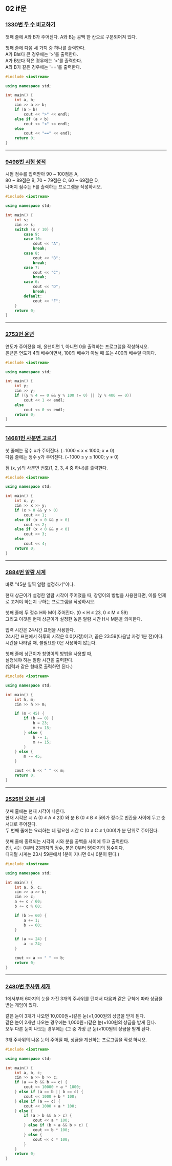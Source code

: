 ## 02 if문

### [1330번 두 수 비교하기](https://www.acmicpc.net/problem/1330)

첫째 줄에 A와 B가 주어진다. A와 B는 공백 한 칸으로 구분되어져 있다.

첫째 줄에 다음 세 가지 중 하나를 출력한다.  
A가 B보다 큰 경우에는 '>'를 출력한다.  
A가 B보다 작은 경우에는 '<'를 출력한다.  
A와 B가 같은 경우에는 '=='를 출력한다.

```cpp
#include <iostream>

using namespace std;

int main() {
    int a, b;
    cin >> a >> b;
    if (a > b)
        cout << ">" << endl;
    else if (a < b)
        cout << "<" << endl;
    else
        cout << "==" << endl;
    return 0;
}
```

---

### [9498번 시험 성적](https://www.acmicpc.net/problem/9498)

시험 점수를 입력받아 90 ~ 100점은 A,  
80 ~ 89점은 B, 70 ~ 79점은 C, 60 ~ 69점은 D,  
나머지 점수는 F를 출력하는 프로그램을 작성하시오.

```cpp
#include <iostream>

using namespace std;

int main() {
    int s;
    cin >> s;
    switch (s / 10) {
        case 9:
        case 10:
            cout << "A";
            break;
        case 8:
            cout << "B";
            break;
        case 7:
            cout << "C";
            break;
        case 6:
            cout << "D";
            break;
        default:
            cout << "F";
    }
    return 0;
}
```

---

### [2753번 윤년](https://www.acmicpc.net/problem/2753)

연도가 주어졌을 때, 윤년이면 1, 아니면 0을 출력하는 프로그램을 작성하시오.  
윤년은 연도가 4의 배수이면서, 100의 배수가 아닐 때 또는 400의 배수일 때이다.

```cpp
#include <iostream>

using namespace std;

int main() {
    int y;
    cin >> y;
    if ((y % 4 == 0 && y % 100 != 0) || (y % 400 == 0))
        cout << 1 << endl;
    else
        cout << 0 << endl;
    return 0;
}
```

---

### [14681번 사분면 고르기](https://www.acmicpc.net/problem/14681)

첫 줄에는 정수 x가 주어진다. (−1000 ≤ x ≤ 1000; x ≠ 0)  
다음 줄에는 정수 y가 주어진다. (−1000 ≤ y ≤ 1000; y ≠ 0)

점 (x, y)의 사분면 번호(1, 2, 3, 4 중 하나)를 출력한다.

```cpp
#include <iostream>

using namespace std;

int main() {
    int x, y;
    cin >> x >> y;
    if (x > 0 && y > 0)
        cout << 1;
    else if (x < 0 && y > 0)
        cout << 2;
    else if (x < 0 && y < 0)
        cout << 3;
    else
        cout << 4;
    return 0;
}
```

---

### [2884번 알람 시계](https://www.acmicpc.net/problem/2884)

바로 "45분 일찍 알람 설정하기"이다.

현재 상근이가 설정한 알람 시각이 주어졌을 때, 창영이의 방법을 사용한다면,
이를 언제로 고쳐야 하는지 구하는 프로그램을 작성하시오.

첫째 줄에 두 정수 H와 M이 주어진다. (0 ≤ H ≤ 23, 0 ≤ M ≤ 59)  
그리고 이것은 현재 상근이가 설정한 놓은 알람 시간 H시 M분을 의미한다.

입력 시간은 24시간 표현을 사용한다.  
24시간 표현에서 하루의 시작은 0:0(자정)이고, 끝은 23:59(다음날 자정 1분 전)이다.  
시간을 나타낼 때, 불필요한 0은 사용하지 않는다.

첫째 줄에 상근이가 창영이의 방법을 사용할 때,  
설정해야 하는 알람 시간을 출력한다.  
(입력과 같은 형태로 출력하면 된다.)

```cpp
#include <iostream>

using namespace std;

int main() {
    int h, m;
    cin >> h >> m;

    if (m < 45) {
        if (h == 0) {
            h = 23;
            m += 15;
        } else {
            h -= 1;
            m += 15;
        }
    } else {
        m -= 45;
    }

    cout << h << " " << m;
    return 0;
}
```

---

### [2525번 오븐 시계](https://www.acmicpc.net/problem/2525)

첫째 줄에는 현재 시각이 나온다.  
현재 시각은 시 A (0 ≤ A ≤ 23) 와 분 B (0 ≤ B ≤ 59)가 정수로 빈칸을 사이에 두고 순서대로 주어진다.  
두 번째 줄에는 요리하는 데 필요한 시간 C (0 ≤ C ≤ 1,000)가 분 단위로 주어진다.

첫째 줄에 종료되는 시각의 시와 분을 공백을 사이에 두고 출력한다.  
(단, 시는 0부터 23까지의 정수, 분은 0부터 59까지의 정수이다.  
디지털 시계는 23시 59분에서 1분이 지나면 0시 0분이 된다.)

```cpp
#include <iostream>

using namespace std;

int main() {
    int a, b, c;
    cin >> a >> b;
    cin >> c;
    a += c / 60;
    b += c % 60;

    if (b >= 60) {
        a += 1;
        b -= 60;
    }

    if (a >= 24) {
        a -= 24;
    }

    cout << a << " " << b;
    return 0;
}
```

---

### [2480번 주사위 세개](https://www.acmicpc.net/problem/2480)

1에서부터 6까지의 눈을 가진 3개의 주사위를 던져서 다음과 같은 규칙에 따라 상금을 받는 게임이 있다.

같은 눈이 3개가 나오면 10,000원+(같은 눈)×1,000원의 상금을 받게 된다.  
같은 눈이 2개만 나오는 경우에는 1,000원+(같은 눈)×100원의 상금을 받게 된다.  
모두 다른 눈이 나오는 경우에는 (그 중 가장 큰 눈)×100원의 상금을 받게 된다.

3개 주사위의 나온 눈이 주어질 때, 상금을 계산하는 프로그램을 작성 하시오.

```cpp
#include <iostream>

using namespace std;

int main() {
    int a, b, c;
    cin >> a >> b >> c;
    if (a == b && b == c) {
        cout << 10000 + a * 1000;
    } else if (a == b || b == c) {
        cout << 1000 + b * 100;
    } else if (a == c) {
        cout << 1000 + a * 100;
    } else {
        if (a > b && a > c) {
            cout << a * 100;
        } else if (b > a && b > c) {
            cout << b * 100;
        } else {
            cout << c * 100;
        }
    }
    return 0;
}
```

